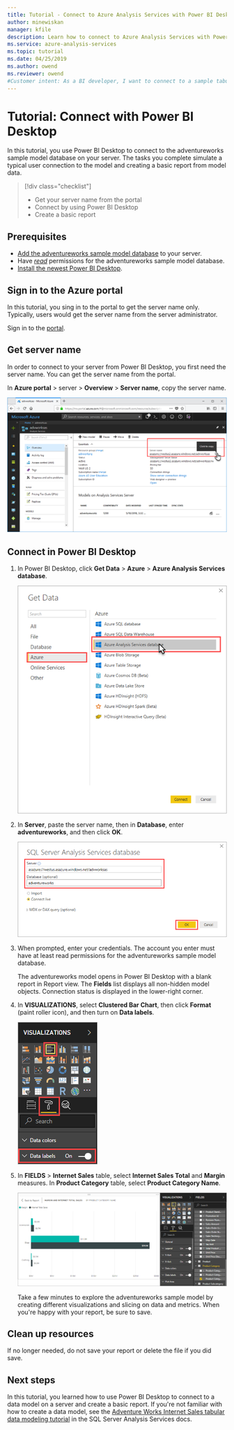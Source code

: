 ```yaml
---
title: Tutorial - Connect to Azure Analysis Services with Power BI Desktop | Microsoft Docs
author: minewiskan
manager: kfile
description: Learn how to connect to Azure Analysis Services with Power BI Desktop.
ms.service: azure-analysis-services
ms.topic: tutorial
ms.date: 04/25/2019
ms.author: owend
ms.reviewer: owend
#Customer intent: As a BI developer, I want to connect to a sample tabular model on a server and create a basic report by using the Power BI Desktop client application.
---
```

# Tutorial: Connect with Power BI Desktop

In this tutorial, you use Power BI Desktop to connect to the adventureworks sample model database on your server. The tasks you complete simulate a typical user connection to the model and creating a basic report from model data.

> [!div class="checklist"]
> * Get your server name from the portal
> * Connect by using Power BI Desktop
> * Create a basic report

## Prerequisites

- [Add the adventureworks sample model database](../analysis-services-create-sample-model.md) to your server.
- Have [*read*](../analysis-services-server-admins.md) permissions for the adventureworks sample model database.
- [Install the newest Power BI Desktop](https://powerbi.microsoft.com/desktop).

## Sign in to the Azure portal
In this tutorial, you sing in to the portal to get the server name only. Typically, users would get the server name from the server administrator.

Sign in to the [portal](https://portal.azure.com/).

## Get server name
In order to connect to your server from Power BI Desktop, you first need the server name. You can get the server name from the portal.

In **Azure portal** > server > **Overview** > **Server name**, copy the server name.
   
   ![Get server name in Azure](./media/analysis-services-tutorial-pbid/aas-copy-server-name.png)

## Connect in Power BI Desktop

1. In Power BI Desktop, click **Get Data** > **Azure** > **Azure Analysis Services database**.

   ![Connect in Get Data](./media/analysis-services-tutorial-pbid/aas-pbid-connect-aasserver.png)

2. In **Server**, paste the server name, then in **Database**, enter **adventureworks**, and then click **OK**.

   ![Specify servername and model database](./media/analysis-services-tutorial-pbid/aas-pbid-connect-aas-servername.png)

3. When prompted, enter your credentials. The account you enter must have at least read permissions for the adventureworks sample model database.

    The adventureworks model opens in Power BI Desktop with a blank report in Report view. The **Fields** list displays all non-hidden model objects. Connection status is displayed in the lower-right corner.

4. In **VISUALIZATIONS**, select **Clustered Bar Chart**, then click **Format** (paint roller icon), and then turn on **Data labels**. 

   ![Visualizations](./media/analysis-services-tutorial-pbid/aas-pbid-visualizations-report.png)

5. In **FIELDS** > **Internet Sales** table, select **Internet Sales Total** and **Margin** measures. In **Product Category** table, select **Product Category Name**.

   ![Complete report](./media/analysis-services-tutorial-pbid/aas-pbid-complete-report.png)

    Take a few minutes to explore the adventureworks sample model by creating different visualizations and slicing on data and metrics. When you're happy with your report, be sure to save.

## Clean up resources

If no longer needed, do not save your report or delete the file if you did save.

## Next steps
In this tutorial, you learned how to use Power BI Desktop to connect to a data model on a server and create a basic report. If you're not familiar with how to create a data model, see the [Adventure Works Internet Sales tabular data modeling tutorial](https://docs.microsoft.com/analysis-services/tutorial-tabular-1400/as-adventure-works-tutorial) in the SQL Server Analysis Services docs.